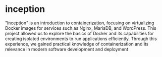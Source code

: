 # inception

"Inception" is an introduction to containerization, focusing on virtualizing Docker images for services such as Nginx, MariaDB, and WordPress. This project allowed us to explore the basics of Docker and its capabilities for creating isolated environments to run applications efficiently. Through this experience, we gained practical knowledge of containerization and its relevance in modern software development and deployment
